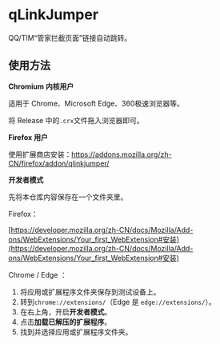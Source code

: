 # qLinkJumper
QQ/TIM“管家拦截页面”链接自动跳转。

## 使用方法

**Chromium 内核用户**

适用于 Chrome、Microsoft Edge、360极速浏览器等。

将 Release 中的`.crx`文件拖入浏览器即可。

**Firefox 用户**

使用扩展商店安装：https://addons.mozilla.org/zh-CN/firefox/addon/qlinkjumper/

**开发者模式**

先将本仓库内容保存在一个文件夹里。

Firefox：

[https://developer.mozilla.org/zh-CN/docs/Mozilla/Add-ons/WebExtensions/Your_first_WebExtension#安装](https://developer.mozilla.org/zh-CN/docs/Mozilla/Add-ons/WebExtensions/Your_first_WebExtension#安装)

Chrome / Edge ：

1. 将应用或扩展程序文件夹保存到测试设备上。
2. 转到`chrome://extensions/`（Edge 是 `edge://extensions/`）。
3. 在右上角，开启**开发者模式**。
4. 点击**加载已解压的扩展程序**。
5. 找到并选择应用或扩展程序文件夹。



